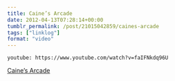 ```yaml
---
title: Caine’s Arcade
date: 2012-04-13T07:28:14+00:00
tumblr_permalink: /post/21015042859/caines-arcade
tags: ["linklog"]
format: "video"
---
```


`youtube: https://www.youtube.com/watch?v=faIFNkdq96U`

[Caine&rsquo;s Arcade][1]

[1]: http://cainesarcade.com/
